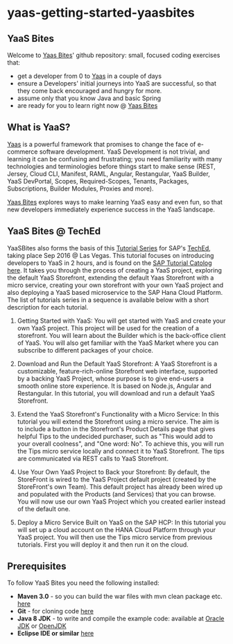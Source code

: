 # yaas-getting-started-yaasbites

## YaaS Bites

Welcome to [Yaas Bites](https://yaasbiteindex.cfapps.us10.hana.ondemand.com/)' github repository: small, focused coding exercises that:
- get a developer from 0 to [Yaas](https://www.yaas.io/) in a couple of days
- ensure a Developers' initial journeys into YaaS are successful, so that they come back encouraged and hungry for more.
- assume only that you know Java and basic Spring
- are ready for you to learn right now @ [Yaas Bites](https://yaasbiteindex.cfapps.us10.hana.ondemand.com/)

## What is YaaS?
[Yaas](https://www.yaas.io/) is a powerful framework that promises to change the face of e-commerce software development. YaaS Development is not trivial, and learning it can be confusing and frustrating; you need familiarity with many technologies and terminologies before things start to make sense (REST, Jersey, Cloud CLI, Manifest, RAML, Angular, Restangular, YaaS Builder, YaaS DevPortal, Scopes, Required-Scopes, Tenants, Packages, Subscriptions, Builder Modules, Proxies and more).

[Yaas Bites](https://yaasbiteindex.cfapps.us10.hana.ondemand.com/) explores ways to make learning YaaS easy and even fun, so that new developers immediately experience success in the YaaS landscape.

## YaaS Bites @ TechEd
YaaSBites also forms the basis of this [Tutorial Series](http://go.sap.com/developer/tutorials/yaas-getting-started.html) for SAP's [TechEd](http://events.sap.com/teched-global/en/home), taking place Sep 2016 @ Las Vegas.  This tutorial focuses on introducing developers to YaaS in 2 hours, and is found on the [SAP Tutorial Catolog here](http://go.sap.com/developer/tutorials/yaas-getting-started.html).  It takes you through the process of creating a YaaS project, exploring the default YaaS Storefront, extending the default Yaas Storefront with a micro service, creating your own storefront with your own YaaS project and also deploying a YaaS based microservice to the SAP Hana Cloud Platform. The list of tutorials series in a sequence is available below with a short description for each tutorial.


1. Getting Started with YaaS: You will get started with YaaS and create your own YaaS project. This project will be used for the creation of a storefront. You will learn about the Builder which is the back-office client of YaaS. You will also get familiar with the YaaS Market where you can subscribe to different packages of your choice.

2. Download and Run the Default YaaS Storefront: A YaaS Storefront is a customizable, feature-rich-online Storefront web interface, supported by a backing YaaS Project, whose purpose is to give end-users a smooth online store experience. It is based on Node.js, Angular and Restangular. In this tutorial, you will download and run a default YaaS Storefront.

3. Extend the YaaS Storefront's Functionality with a Micro Service: In this tutorial you will extend the Storefront using a micro service. The aim is to include a button in the Storefront's Product Details page that gives helpful Tips to the undecided purchaser, such as "This would add to your overall coolness", and "One word: No". To achieve this, you will run the Tips micro service locally and connect it to YaaS Storefront. The tips are communicated via REST calls to YaaS Storefront.

4. Use Your Own YaaS Project to Back your Storefront: By default, the StoreFront is wired to the YaaS Project default project (created by the StoreFront's own Team). This default project has already been wired up and populated with the Products (and Services) that you can browse. You will now use our own YaaS Project which you created earlier instead of the default one.

5. Deploy a Micro Service Built on YaaS on the SAP HCP: In this tutorial you will set up a cloud account on the HANA Cloud Platform through your YaaS project. You will then use the Tips micro service from previous tutorials. First you will deploy it and then run it on the cloud.

## Prerequisites
To follow YaaS Bites you need the following installed:
- **Maven 3.0** - so you can build the war files with mvn clean package etc. [here](https://maven.apache.org/index.html)
- **Git** - for cloning code [here](https://git-scm.com/book/en/v2/Getting-Started-Installing-Git)
- **Java 8 JDK** - to write and compile the example code: available at [Oracle JDK](http://www.oracle.com/technetwork/java/javase/downloads/index.html) or [OpenJDK](http://openjdk.java.net/)
- **Eclipse IDE or similar** [here](https://eclipse.org/downloads/)
